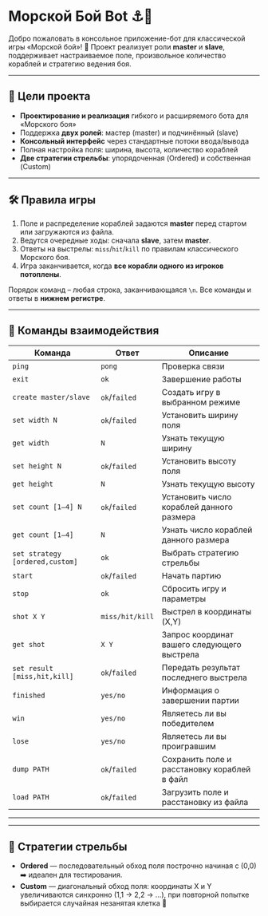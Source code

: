 # Морской Бой Bot ⚓️🤖

Добро пожаловать в консольное приложение-бот для классической игры «Морской бой»! 🎉
Проект реализует роли **master** и **slave**, поддерживает настраиваемое поле, произвольное количество кораблей и стратегию ведения боя.

---

## 🎯 Цели проекта

- **Проектирование и реализация** гибкого и расширяемого бота для «Морского боя»
- Поддержка **двух ролей**: мастер (master) и подчинённый (slave)
- **Консольный интерфейс** через стандартные потоки ввода/вывода
- Полная настройка поля: ширина, высота, количество кораблей
- **Две стратегии стрельбы**: упорядоченная (Ordered) и собственная (Custom)

---

## 🛠️ Правила игры

1. Поле и распределение кораблей задаются **master** перед стартом или загружаются из файла.
2. Ведутся очередные ходы: сначала **slave**, затем **master**.
3. Ответы на выстрелы: `miss`/`hit`/`kill` по правилам классического Морского боя.
4. Игра заканчивается, когда **все корабли одного из игроков потоплены**.

Порядок команд – любая строка, заканчивающаяся `\n`. Все команды и ответы в **нижнем регистре**.

---

## 💬 Команды взаимодействия

| Команда                         | Ответ           | Описание                                     |
| ------------------------------- | --------------- | -------------------------------------------- |
| `ping`                          | `pong`          | Проверка связи                               |
| `exit`                          | `ok`            | Завершение работы                            |
| `create master/slave`           | `ok`/`failed`   | Создать игру в выбранном режиме              |
| `set width N`                   | `ok`/`failed`   | Установить ширину поля                       |
| `get width`                     | `N`             | Узнать текущую ширину                        |
| `set height N`                  | `ok`/`failed`   | Установить высоту поля                       |
| `get height`                    | `N`             | Узнать текущую высоту                        |
| `set count [1–4] N`             | `ok`/`failed`   | Установить число кораблей данного размера    |
| `get count [1–4]`               | `N`             | Узнать число кораблей данного размера        |
| `set strategy [ordered,custom]` | `ok`            | Выбрать стратегию стрельбы                   |
| `start`                         | `ok`/`failed`   | Начать партию                                |
| `stop`                          | `ok`            | Сбросить игру и параметры                    |
| `shot X Y`                      | `miss/hit/kill` | Выстрел в координаты (X,Y)                   |
| `get shot`                      | `X Y`           | Запрос координат вашего следующего выстрела  |
| `set result [miss,hit,kill]`    | `ok`/`failed`   | Передать результат последнего выстрела       |
| `finished`                      | `yes/no`        | Информация о завершении партии               |
| `win`                           | `yes/no`        | Являетесь ли вы победителем                  |
| `lose`                          | `yes/no`        | Являетесь ли вы проигравшим                  |
| `dump PATH`                     | `ok`/`failed`   | Сохранить поле и расстановку кораблей в файл |
| `load PATH`                     | `ok`/`failed`   | Загрузить поле и расстановку из файла        |

---

---

## 🧠 Стратегии стрельбы

- **Ordered** — последовательный обход поля построчно начиная с (0,0) ➡️ идеален для тестирования.
- **Custom** — диагональный обход поля: координаты X и Y увеличиваются синхронно (1,1 → 2,2 → …), при повторной попытке выбирается случайная незанятая клетка 🧭

